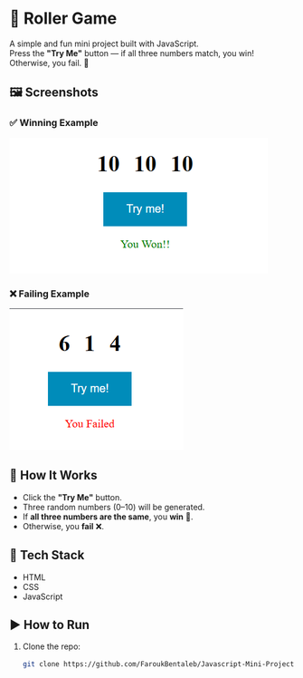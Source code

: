 # 🎲 Roller Game

A simple and fun mini project built with JavaScript.  
Press the **"Try Me"** button — if all three numbers match, you win! Otherwise, you fail. 🎰

## 🖼 Screenshots

### ✅ Winning Example

![Win](won.png)

### ❌ Failing Example

![Fail](failed.png)

## 🚀 How It Works

- Click the **"Try Me"** button.
- Three random numbers (0–10) will be generated.
- If **all three numbers are the same**, you **win** 🎉.
- Otherwise, you **fail** ❌.

## 🧠 Tech Stack

- HTML
- CSS
- JavaScript

## ▶️ How to Run

1. Clone the repo:
   ```bash
   git clone https://github.com/FaroukBentaleb/Javascript-Mini-Projects.git
   ```

